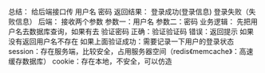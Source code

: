总结：
    给后端接口传
      用户名
       密码
    返回结果：
        登录成功(登录信息)
        登录失败（失败信息）
后端：
    接收两个参数
        参数一：用户名
        参数二：密码
    业务逻辑：
        先把用户名去数据库查询，如果有去
            验证密码
                正确：验证验证码
                错误：返回提示
        如果没有返回用户名不存在
    如果上面验证成功：需要记录一下用户的登录状态
        session：存在服务端，比较安全，占用服务器空间（redis《memcache》：高速缓存数据库）
        cookie：存在本地，不安全，可以仿造